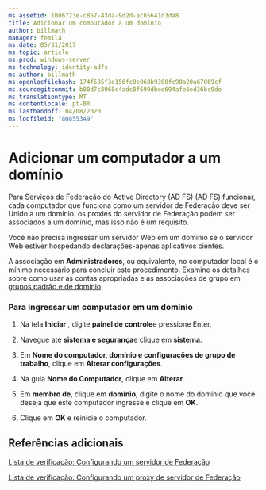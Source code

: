```yaml
---
ms.assetid: 10d6723e-c857-43da-9d2d-acb5641d3da8
title: Adicionar um computador a um domínio
author: billmath
manager: femila
ms.date: 05/31/2017
ms.topic: article
ms.prod: windows-server
ms.technology: identity-adfs
ms.author: billmath
ms.openlocfilehash: 174f585f3e156fc8e068b9300fc90a20a67869cf
ms.sourcegitcommit: b00d7c8968c4adc8f699dbee694afe6ed36bc9de
ms.translationtype: MT
ms.contentlocale: pt-BR
ms.lasthandoff: 04/08/2020
ms.locfileid: "80855349"
---
```

# <a name="join-a-computer-to-a-domain"></a>Adicionar um computador a um domínio

Para Serviços de Federação do Active Directory (AD FS) \(AD FS\) funcionar, cada computador que funciona como um servidor de Federação deve ser Unido a um domínio. os proxies do servidor de Federação podem ser associados a um domínio, mas isso não é um requisito.  
  
Você não precisa ingressar um servidor Web em um domínio se o servidor Web estiver hospedando declarações\-apenas aplicativos cientes.  
  
A associação em **Administradores**, ou equivalente, no computador local é o mínimo necessário para concluir este procedimento.  Examine os detalhes sobre como usar as contas apropriadas e as associações de grupo em [grupos padrão e de domínio](https://go.microsoft.com/fwlink/?LinkId=83477).   
  
### <a name="to-join-a-computer-to-a-domain"></a>Para ingressar um computador em um domínio  
  
1.  Na tela **Iniciar** , digite **painel de controle**e pressione Enter.  
  
2.  Navegue até **sistema e segurança**e clique em **sistema**.  
  
3.  Em **Nome do computador, domínio e configurações de grupo de trabalho**, clique em **Alterar configurações**.  
  
4.  Na guia **Nome do Computador**, clique em **Alterar**.  
  
5.  Em **membro de**, clique em **domínio**, digite o nome do domínio que você deseja que este computador ingresse e clique em **OK**.  
  
6.  Clique em **OK** e reinicie o computador.  
  
## <a name="additional-references"></a>Referências adicionais  
[Lista de verificação: Configurando um servidor de Federação](Checklist--Setting-Up-a-Federation-Server.md)  
  
[Lista de verificação: Configurando um proxy de servidor de Federação](Checklist--Setting-Up-a-Federation-Server-Proxy.md)  
  

